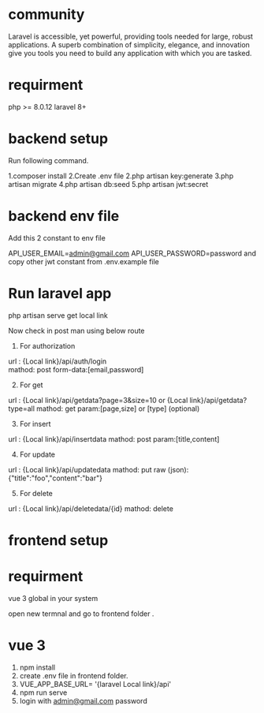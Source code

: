 # community

Laravel is accessible, yet powerful, providing tools needed for large, robust applications. A superb combination of simplicity, elegance, and innovation give you tools you need to build any application with which you are tasked.

# requirment
php >= 8.0.12
laravel 8+

# backend setup

Run following command.

1.composer install
2.Create .env file
2.php artisan key:generate
3.php artisan migrate
4.php artisan db:seed
5.php artisan jwt:secret

# backend env file

Add this 2 constant to env file

API_USER_EMAIL=admin@gmail.com
API_USER_PASSWORD=password
and copy other jwt constant from .env.example file

# Run laravel app 

php artisan serve get local link

Now check in post man using below route

1. For authorization 

 url : {Local link}/api/auth/login  
 mathod: post
 form-data:[email,password]

2. For get

 url : {Local link}/api/getdata?page=3&size=10 or {Local link}/api/getdata?type=all
 mathod: get 
 param:[page,size] or [type] (optional)

3. For insert

 url : {Local link}/api/insertdata
 mathod: post 
 param:[title,content]

4. For update

 url : {Local link}/api/updatedata
 mathod: put
 raw (json):{"title":"foo","content":"bar"}

5. For delete

 url : {Local link}/api/deletedata/{id}
 mathod: delete

# frontend setup

# requirment
vue 3  global in your system

open new termnal and go to frontend folder .

# vue 3

1. npm install
2. create .env file in frontend folder.
3. VUE_APP_BASE_URL= '{laravel Local link}/api'
4. npm run serve
5. login with 
    admin@gmail.com 
    password
 





